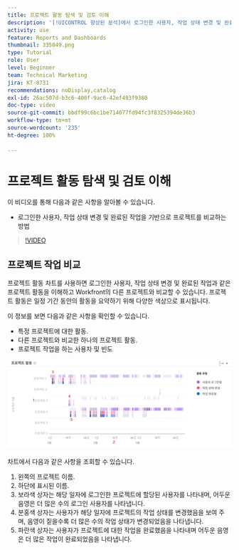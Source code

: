 ```yaml
---
title: 프로젝트 활동 탐색 및 검토 이해
description: '[!UICONTROL 향상된 분석]에서 로그인한 사용자, 작업 상태 변경 및 완료된 작업을 기반으로 프로젝트를 비교하는 방법을 알아봅니다.'
activity: use
feature: Reports and Dashboards
thumbnail: 335049.png
type: Tutorial
role: User
level: Beginner
team: Technical Marketing
jira: KT-8731
recommendations: noDisplay,catalog
exl-id: 26ac507d-b3c6-400f-9ac6-42ef493f9380
doc-type: video
source-git-commit: bbdf99c6bc1be714077fd94fc3f8325394de36b3
workflow-type: tm+mt
source-wordcount: '235'
ht-degree: 100%

---
```


# 프로젝트 활동 탐색 및 검토 이해

이 비디오를 통해 다음과 같은 사항을 알아볼 수 있습니다.

* 로그인한 사용자, 작업 상태 변경 및 완료된 작업을 기반으로 프로젝트를 비교하는 방법

>[!VIDEO](https://video.tv.adobe.com/v/3437443/?quality=12&learn=on&enablevpops=1&captions=kor)

## 프로젝트 작업 비교

프로젝트 활동 차트를 사용하면 로그인한 사용자, 작업 상태 변경 및 완료된 작업과 같은 프로젝트 활동을 이해하고 Workfront의 다른 프로젝트와 비교할 수 있습니다. 프로젝트 활동은 일정 기간 동안의 활동을 요약하기 위해 다양한 색상으로 표시됩니다.

이 정보를 보면 다음과 같은 사항을 확인할 수 있습니다.

* 특정 프로젝트에 대한 활동.
* 다른 프로젝트와 비교한 하나의 프로젝트 활동.
* 프로젝트 작업을 하는 사용자 및 빈도

![An image showing project activity with numbers on areas described in the bullets below](assets/section-2-5.png)

차트에서 다음과 같은 사항을 조회할 수 있습니다.

1. 왼쪽의 프로젝트 이름.
1. 하단에 표시된 이름.
1. 보라색 상자는 해당 일자에 로그인한 프로젝트에 할당된 사용자를 나타내며, 어두운 음영은 더 많은 수의 로그인 사용자를 나타냅니다.
1. 분홍색 상자는 사용자가 해당 일자에 프로젝트의 작업 상태를 변경했음을 보여 주며, 음영이 짙을수록 더 많은 수의 작업 상태가 변경되었음을 나타냅니다.
1. 파란색 상자는 사용자가 프로젝트에 대한 작업을 완료했음을 나타내며 어두운 음영은 더 많은 작업이 완료되었음을 나타냅니다.
